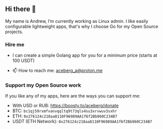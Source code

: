 ## Hi there 👋

My name is Andrew, I’m currently working as Linux admin. I like easily configurable lightweight apps, that's why I choose Go for my Open Source projects. 

### Hire me

- I can create a simple Golang app for you for a minimum price (starts at 100 USDT)

- 📫 How to reach me: aceberg_a@proton.me


### Support my Open Source work

If you like any of my apps, here are the ways you can support me:

- With USD or RUB: https://boosty.to/aceberg/donate
- BTC: `bc1qj59rxmfvanvqqltq9t73qls4su3xrvwuv3sxhr`    
- ETH: `0x276124c218aa8110F96989AA1f6f2Bb960C234B7`     
- USDT (ETH Network): `0x276124c218aa8110F96989AA1f6f2Bb960C234B7`

<!--
**aceberg/aceberg** is a ✨ _special_ ✨ repository because its `README.md` (this file) appears on your GitHub profile.

Here are some ideas to get you started:

- 🔭 I’m currently working on ...
- 🌱 I’m currently learning ...
- 👯 I’m looking to collaborate on ...
- 🤔 I’m looking for help with ...
- 💬 Ask me about ...
- 📫 How to reach me: ...
- 😄 Pronouns: ...
- ⚡ Fun fact: ...
-->
